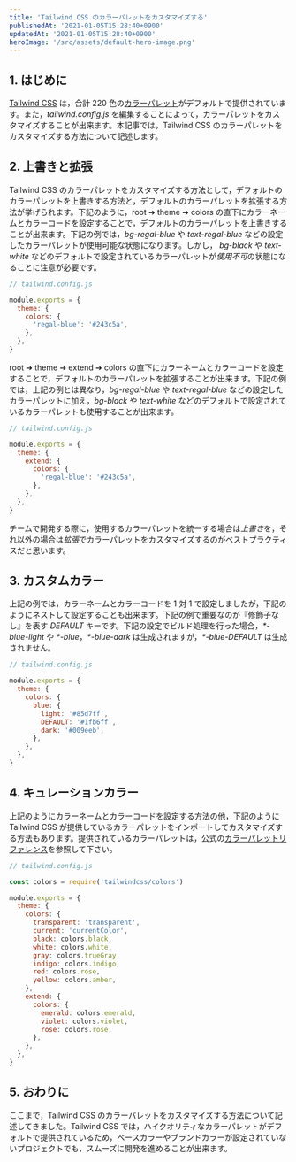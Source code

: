 ```yaml
---
title: 'Tailwind CSS のカラーパレットをカスタマイズする'
publishedAt: '2021-01-05T15:28:40+0900'
updatedAt: '2021-01-05T15:28:40+0900'
heroImage: '/src/assets/default-hero-image.png'
---
```


## 1. はじめに

[Tailwind CSS](https://tailwindcss.com/) は，合計 220 色の[カラーパレット](https://tailwindcss.com/docs/customizing-colors#color-palette-reference)がデフォルトで提供されています。また，_tailwind.config.js_ を編集することによって，カラーパレットをカスタマイズすることが出来ます。本記事では，Tailwind CSS のカラーパレットをカスタマイズする方法について記述します。

## 2. 上書きと拡張

Tailwind CSS のカラーパレットをカスタマイズする方法として，デフォルトのカラーパレットを上書きする方法と，デフォルトのカラーパレットを拡張する方法が挙げられます。下記のように，root ➔ theme ➔ colors の直下にカラーネームとカラーコードを設定することで，デフォルトのカラーパレットを上書きすることが出来ます。下記の例では，_bg-regal-blue_ や _text-regal-blue_ などの設定したカラーパレットが使用可能な状態になります。しかし，
_bg-black_ や _text-white_ などのデフォルトで設定されているカラーパレットが*使用不可*の状態になることに注意が必要です。

```js
// tailwind.config.js

module.exports = {
  theme: {
    colors: {
      'regal-blue': '#243c5a',
    },
  },
}
```

root ➔ theme ➔ extend ➔ colors の直下にカラーネームとカラーコードを設定することで，デフォルトのカラーパレットを拡張することが出来ます。下記の例では，上記の例とは異なり，_bg-regal-blue_ や _text-regal-blue_ などの設定したカラーパレットに加え，_bg-black_ や _text-white_ などのデフォルトで設定されているカラーパレットも使用することが出来ます。

```js
// tailwind.config.js

module.exports = {
  theme: {
    extend: {
      colors: {
        'regal-blue': '#243c5a',
      },
    },
  },
}
```

チームで開発する際に，使用するカラーパレットを統一する場合は*上書き*を，それ以外の場合は*拡張*でカラーパレットをカスタマイズするのがベストプラクティスだと思います。

<!-- 上書きをすることでビルド時のファイルサイズを削減することが出来ます。しかし，本番環境にデプロイする際に PurgeCSS を利用してファイルサイズを削減するため，大きなアドバンテージにはなりません。 -->

## 3. カスタムカラー

上記の例では，カラーネームとカラーコードを 1 対 1 で設定しましたが，下記のようにネストして設定することも出来ます。下記の例で重要なのが『修飾子なし』を表す _DEFAULT_ キーです。下記の設定でビルド処理を行った場合，_\*-blue-light_ や _\*-blue_，_\*-blue-dark_ は生成されますが，_\*-blue-DEFAULT_ は生成されません。

```js
// tailwind.config.js

module.exports = {
  theme: {
    colors: {
      blue: {
        light: '#85d7ff',
        DEFAULT: '#1fb6ff',
        dark: '#009eeb',
      },
    },
  },
}
```

## 4. キュレーションカラー

上記のようにカラーネームとカラーコードを設定する方法の他，下記のように Tailwind CSS が提供しているカラーパレットをインポートしてカスタマイズする方法もあります。提供されているカラーパレットは，公式の[カラーパレットリファレンス](https://tailwindcss.com/docs/customizing-colors#color-palette-reference)を参照して下さい。

```js
// tailwind.config.js

const colors = require('tailwindcss/colors')

module.exports = {
  theme: {
    colors: {
      transparent: 'transparent',
      current: 'currentColor',
      black: colors.black,
      white: colors.white,
      gray: colors.trueGray,
      indigo: colors.indigo,
      red: colors.rose,
      yellow: colors.amber,
    },
    extend: {
      colors: {
        emerald: colors.emerald,
        violet: colors.violet,
        rose: colors.rose,
      },
    },
  },
}
```

## 5. おわりに

ここまで，Tailwind CSS のカラーパレットをカスタマイズする方法について記述してきました。Tailwind CSS では，ハイクオリティなカラーパレットがデフォルトで提供されているため，ベースカラーやブランドカラーが設定されていないプロジェクトでも，スムーズに開発を進めることが出来ます。
